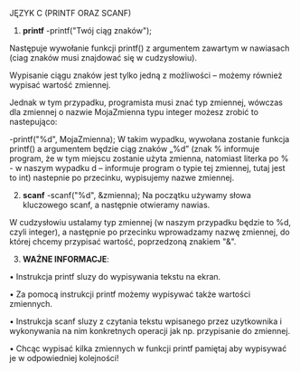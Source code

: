 JĘZYK C (PRINTF ORAZ SCANF) 

1. <b>printf</b>
-printf("Twój ciąg znaków"); 

Następuje wywołanie funkcji printf() z argumentem zawartym w nawiasach
(ciag znaków musi znajdować się w cudzysłowiu).

 
Wypisanie ciągu znaków jest tylko jedną z możliwości – możemy również wypisać wartość zmiennej. 

Jednak w tym przypadku, programista musi znać typ zmiennej, wówczas dla zmiennej o nazwie MojaZmienna typu integer
 możesz zrobić to nastepująco:


-printf("%d", MojaZmienna); 
W takim wypadku, wywołana zostanie funkcja printf() a argumentem będzie ciąg znaków „%d” 
(znak % informuje program, że w tym miejscu zostanie użyta zmienna, natomiast literka po % - w naszym wypadku d – informuje program o typie tej zmiennej, tutaj jest to int)
nastepnie po przecinku, wypisujemy nazwe zmiennej. 

2. <b>scanf</b>
-scanf("%d", &zmienna);
Na początku używamy słowa kluczowego scanf,  a następnie otwieramy nawias.
 
W cudzysłowiu ustalamy typ zmiennej (w naszym przypadku będzie to %d, czyli integer), a następnie po przecinku wprowadzamy nazwę zmiennej, do której chcemy przypisać wartość, poprzedzoną znakiem "&".

3. <b>WAŻNE INFORMACJE</b>:

• Instrukcja printf sluzy do wypisywania tekstu na ekran.

• Za pomocą instrukcji printf możemy wypisywać także wartości zmiennych.

• Instrukcja scanf sluzy z czytania tekstu wpisanego przez uzytkownika i wykonywania na nim konkretnych operacji jak np. przypisanie do zmiennej.

• Chcąc wypisać kilka zmiennych w funkcji printf pamiętaj aby wypisywać je w odpowiedniej kolejności! 
